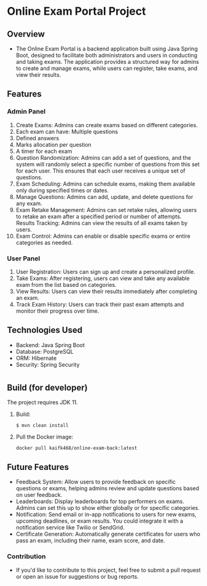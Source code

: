 # Online Exam Portal Project
## Overview
* The Online Exam Portal is a backend application built using Java Spring Boot, designed to facilitate both administrators and users in conducting and taking exams. The application provides a structured way for admins to create and manage exams, while users can register, take exams, and view their results.

## Features
### Admin Panel
1. Create Exams: Admins can create exams based on different categories.
2. Each exam can have: Multiple questions
3. Defined answers
4. Marks allocation per question
5. A timer for each exam
6. Question Randomization: Admins can add a set of questions, and the system will randomly select a specific number of questions from this set for each user. This ensures that each user receives a unique set of questions.
7. Exam Scheduling: Admins can schedule exams, making them available only during specified times or dates.
8. Manage Questions: Admins can add, update, and delete questions for any exam.
9. Exam Retake Management: Admins can set retake rules, allowing users to retake an exam after a specified period or number of attempts.
Results Tracking: Admins can view the results of all exams taken by users.
10. Exam Control: Admins can enable or disable specific exams or entire categories as needed.

### User Panel
1. User Registration: Users can sign up and create a personalized profile.
2. Take Exams: After registering, users can view and take any available exam from the list based on categories.
3. View Results: Users can view their results immediately after completing an exam.
4. Track Exam History: Users can track their past exam attempts and monitor their progress over time.
## Technologies Used
* Backend: Java Spring Boot
* Database: PostgreSQL
* ORM: Hibernate
* Security: Spring Security
  #
## Build (for developer)
The project requires JDK 11.
1. Build:
    ```
    $ mvn clean install 
    ```
2. Pull the Docker image:
   ```
   docker pull kaifk468/online-exam-back:latest
   ```

## Future Features
* Feedback System: Allow users to provide feedback on specific questions or exams, helping admins review and update questions based on user feedback.
* Leaderboards: Display leaderboards for top performers on exams. Admins can set this up to show either globally or for specific categories.
* Notification: Send email or in-app notifications to users for new exams, upcoming deadlines, or exam results. You could integrate it with a notification service like Twilio or SendGrid.
* Certificate Generation: Automatically generate certificates for users who pass an exam, including their name, exam score, and date.


### Contribution
* If you'd like to contribute to this project, feel free to submit a pull request or open an issue for suggestions or bug reports.
